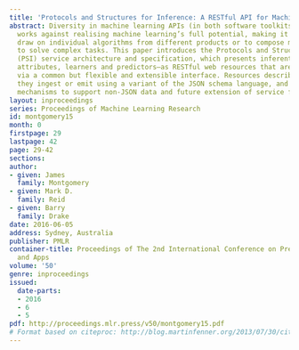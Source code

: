 ```yaml
---
title: 'Protocols and Structures for Inference: A RESTful API for Machine Learning'
abstract: Diversity in machine learning APIs (in both software toolkits and web services),
  works against realising machine learning’s full potential, making it difficult to
  draw on individual algorithms from different products or to compose multiple algorithms
  to solve complex tasks. This paper introduces the Protocols and Structures for Inference
  (PSI) service architecture and specification, which presents inferential entities—relations,
  attributes, learners and predictors—as RESTful web resources that are accessible
  via a common but flexible and extensible interface. Resources describe the data
  they ingest or emit using a variant of the JSON schema language, and the API has
  mechanisms to support non-JSON data and future extension of service features.
layout: inproceedings
series: Proceedings of Machine Learning Research
id: montgomery15
month: 0
firstpage: 29
lastpage: 42
page: 29-42
sections: 
author:
- given: James
  family: Montgomery
- given: Mark D.
  family: Reid
- given: Barry
  family: Drake
date: 2016-06-05
address: Sydney, Australia
publisher: PMLR
container-title: Proceedings of The 2nd International Conference on Predictive APIs
  and Apps
volume: '50'
genre: inproceedings
issued:
  date-parts:
  - 2016
  - 6
  - 5
pdf: http://proceedings.mlr.press/v50/montgomery15.pdf
# Format based on citeproc: http://blog.martinfenner.org/2013/07/30/citeproc-yaml-for-bibliographies/
---
```

